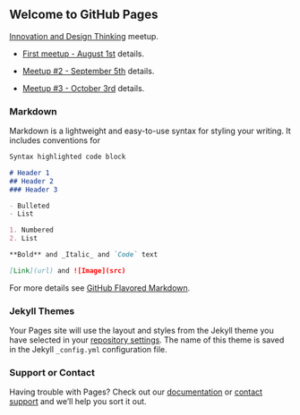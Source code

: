 ## Welcome to GitHub Pages

[Innovation and Design Thinking](https://www.meetup.com/Innovation-Design-Thinking/) meetup.

- [First meetup - August 1st](https://www.meetup.com/Innovation-Design-Thinking/events/241123476/) details.

- [Meetup #2 - September 5th](https://www.meetup.com/Innovation-Design-Thinking/events/242411821/) details.

- [Meetup #3 - October 3rd](https://www.meetup.com/Innovation-Design-Thinking/events/242486546/) details.





### Markdown

Markdown is a lightweight and easy-to-use syntax for styling your writing. It includes conventions for

```markdown
Syntax highlighted code block

# Header 1
## Header 2
### Header 3

- Bulleted
- List

1. Numbered
2. List

**Bold** and _Italic_ and `Code` text

[Link](url) and ![Image](src)
```

For more details see [GitHub Flavored Markdown](https://guides.github.com/features/mastering-markdown/).

### Jekyll Themes

Your Pages site will use the layout and styles from the Jekyll theme you have selected in your [repository settings](https://github.com/diarmaidm/innovation-design-thinking/settings). The name of this theme is saved in the Jekyll `_config.yml` configuration file.

### Support or Contact

Having trouble with Pages? Check out our [documentation](https://help.github.com/categories/github-pages-basics/) or [contact support](https://github.com/contact) and we’ll help you sort it out.
